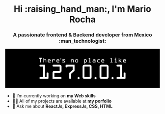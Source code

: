<h1 align="center">Hi :raising_hand_man:, I'm Mario Rocha</h1>
<h3 align="center">A passionate frontend & Backend developer from Mexico :man_technologist:</h3>

![](https://github.com/mariorocha2308/mariorocha2308/blob/main/67799570-programming-wallpapers.png)

- 🔭 I’m currently working on **my Web skills** 
- 👨‍💻 All of my projects are available at **my porfolio**
- 💬 Ask me about **ReactJs, ExpressJs, CSS, HTML**

